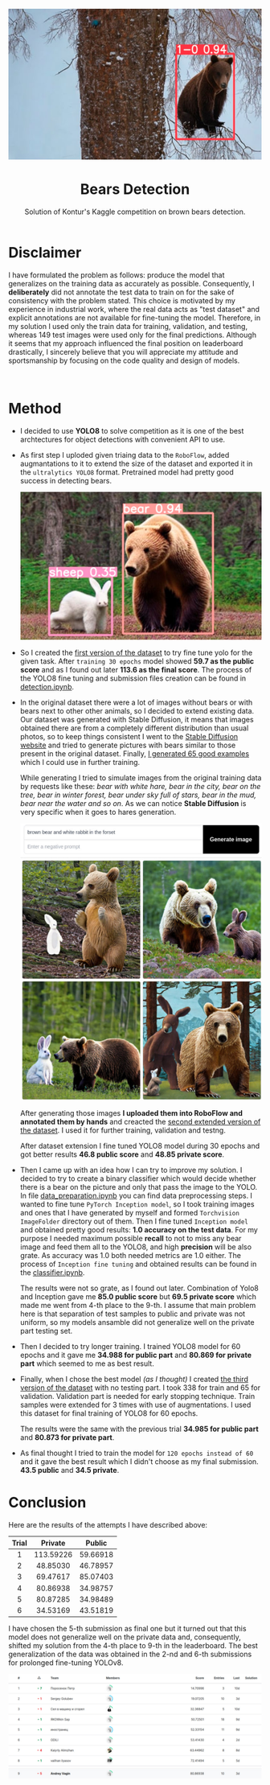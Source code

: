 <div id="top"></div>

<br />
<div align="center">
  <a>
    <img src="docs/image_115.jpg" alt="Logo" width="550" height="300">
  </a>

  <h1 align="center">Bears Detection</h1>

  <p align="center">
    Solution of Kontur's Kaggle competition on brown bears detection.
    <br />
    <br />
  </p>
</div>

# Disclaimer

I have formulated the problem as follows: produce the model that generalizes on the training data as accurately as possible. Consequently, I **deliberately** did not annotate the test data to train on for the sake of consistency with the problem stated. This choice is motivated by my experience in industrial work, where the real data acts as "test dataset" and explicit annotations are not available for fine-tuning the model. Therefore, in my solution I used only the train data for training, validation, and testing, whereas 149 test images were used only for the final predictions. Although it seems that my approach influenced the final position on leaderboard drastically, I sincerely believe that you will appreciate my attitude and sportsmanship by focusing on the code quality and design of models.

<br>

# Method

* I decided to use **YOLO8** to solve competition as it is one of the best archtectures for object detections with convenient API to use.

* As first step I uploded given triaing data to the `RoboFlow`, added augmantations to it to extend the size of the dataset and exported it in the `ultralytics YOLO8` format. Pretrained model had pretty good success in detecting bears.

    ![](docs/def_yolo.jpg)

* So I created the [first version of the dataset](https://app.roboflow.com/aml-92lrc/bears-8v0yh/1) to try fine tune yolo for the given task. After `training 30 epochs` model showed **59.7 as the public score** and as I found out later **113.6 as the final score**. The process of the YOLO8 fine tuning and submission files creation can be found in [detection.ipynb](./notebooks/detection.ipynb).

* In the original dataset there were a lot of images without bears or with bears next to other other animals, so I decided to extend existing data. Our dataset was generated with Stable Diffusion, it means that images obtained there are from a completely different distribution than usual photos, so to keep things consistent I went to the [Stable Diffusion website](https://stablediffusionweb.com/#demo) and tried to generate pictures with bears similar to those present in the original dataset. Finally, [I generated 65 good examples](https://drive.google.com/drive/folders/1c1XLbw4x_rzCpegpHfJOVREq1A2FSXd8?usp=share_link) which I could use in further training.

    While generating I tried to simulate images from the original training data by requests like these: _bear with white hare, bear in the city, bear on the tree, bear in winter forest, bear under sky full of stars, bear in the mud, bear near the water and so on_. As we can notice **Stable Diffusion** is very specific when it goes to hares generation.

    ![](docs/hares.jpg)

    After generating those images **I uploaded them into RoboFlow and annotated them by hands** and creacted the [second extended version of the dataset](https://app.roboflow.com/aml-92lrc/bears-8v0yh/2). I used it for further training, validation and testng.

    After dataset extension I fine tuned YOLO8 model during 30 epochs and got better results **46.8 public score** and **48.85 private score**.

* Then I came up with an idea how I can try to improve my solution. I decided to try to create a binary classifier which would decide whether there is a bear on the picture and only that pass the image to the YOLO. In file [data_preparation.ipynb](./notebooks/data_preparation.ipynb) you can find data preprocessing steps. I wanted to fine tune `PyTorch Inception model`, so I took training images and ones that I have generated by myself and formed `Torchvision ImageFolder` directory out of them. Then I fine tuned `Inception model` and obtained pretty good results: **1.0 accuracy on the test data**. For my purpose I needed maximum possible **recall** to not to miss any bear image and feed them all to the YOLO8, and high **precision** will be also grate. As accuracy was 1.0 both needed metrics are 1.0 either. The process of `Inception fine tuning` and obtained results can be found in the [classifier.ipynb](./notebooks/classifier.ipynb).

    The results were not so grate, as I found out later. Combination of Yolo8 and Inception gave me **85.0 public score** but **69.5 private score** which made me went from 4-th place to the 9-th. I assume that main problem here is that separation of test samples to public and private was not uniform, so my models ansamble did not generalize well on the private part testing set.

* Then I decided to try longer training. I trained YOLO8 model for 60 epochs and it gave me **34.988 for public part** and **80.869 for private part** which seemed to me as best result.

* Finally, when I chose the best model _(as I thought)_ I created [the third version of the dataset](https://app.roboflow.com/aml-92lrc/bears-8v0yh/3) with no testing part. I took 338 for train and 65 for validation. Validation part is needed for early stopping technique. Train samples were extended for 3 times with use of augmentations. I used this dataset for final training of YOLO8 for 60 epochs. 

    The results were the same with the previous trial **34.985 for public part** and **80.873 for private part**.

* As final thought I tried to train the model for `120 epochs instead of 60` and it gave the best result which I didn't choose as my final submission. **43.5 public** and **34.5 private**.

# Conclusion

Here are the results of the attempts I have described above:

| Trial | Private | Public |
|:-----:|:-------:|:------:|
| 1 | 113.59226 | 59.66918 |
| 2 | 48.85030 | 46.78957 |
| 3 | 69.47617 | 85.07403 |
| 4 | 80.86938 | 34.98757 |
| 5 | 80.87285 | 34.98489 |
| 6 | 34.53169 | 43.51819 |

I have chosen the 5-th submission as final one but it turned out that this model does not generalize well on the private data and, consequently, shifted my solution from the 4-th place to 9-th in the leaderboard. The best generalization of the data was obtained in the 2-nd and 6-th submissions for prolonged fine-tuning YOLOv8.

![](./docs/leaderboard.jpg)